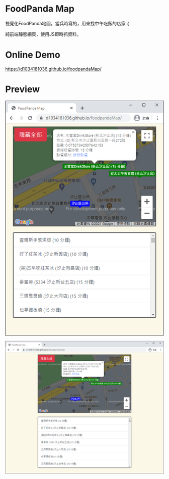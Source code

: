 # FoodPanda Map

視覺化FoodPanda地圖，當兵時寫的，用來找中午吃飯的店家 :)  

純前端靜態網頁，使用JS即時抓資料。

# Online Demo

https://d1034181036.github.io/foodpandaMap/

# Preview

![preview1](reference/preview/img1.png)

![preview2](reference/preview/img2.png)
